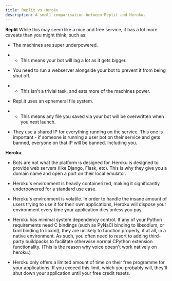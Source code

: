 ```yaml
---
title: Replit vs Heroku
description: A small comparisation between Replit and Heroku.
---
```


__**Replit**__
While this may seem like a nice and free service, it has a lot more caveats than you might think, such as:

- The machines are super underpowered.
- - This means your bot will lag a lot as it gets bigger.
- You need to run a webserver alongside your bot to prevent it from being shut off.
- - This isn't a trivial task, and eats more of the machines power.
- Repl.it uses an ephemeral file system.
- - This means any file you saved via your bot will be overwritten when you next launch.

- They use a shared IP for everything running on the service.
This one is important - if someone is running a user bot on their service and gets banned, everyone on that IP will be banned. Including you.

__**Heroku**__
- Bots are not what the platform is designed for. Heroku is designed to provide web servers (like Django, Flask, etc). This is why they give you a domain name and open a port on their local emulator.

- Heroku's environment is heavily containerized, making it significantly underpowered for a standard use case.

- Heroku's environment is volatile. In order to handle the insane amount of users trying to use it for their own applications, Heroku will dispose your environment every time your application dies unless you pay.

- Heroku has minimal system dependency control. If any of your Python requirements need C bindings (such as PyNaCl binding to libsodium, or lxml binding to libxml), they are unlikely to function properly, if at all, in a native environment. As such, you often need to resort to adding third-party buildpacks to facilitate otherwise normal CPython extension functionality. (This is the reason why voice doesn't work natively on heroku.)

- Heroku only offers a limited amount of time on their free programme for your applications. If you exceed this limit, which you probably will, they'll shut down your application until your free credit resets.
